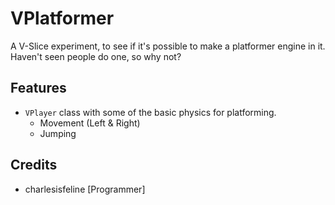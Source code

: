 # VPlatformer

A V-Slice experiment, to see if it's possible to make a platformer engine in it. Haven't seen people do one, so why not?

## Features
- `VPlayer` class with some of the basic physics for platforming.
    - Movement (Left & Right)
    - Jumping

## Credits
- charlesisfeline [Programmer]


